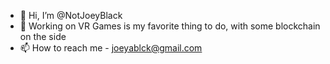 - 👋 Hi, I’m @NotJoeyBlack
- 👀 Working on VR Games is my favorite thing to do, with some blockchain on the side
- 📫 How to reach me - joeyablck@gmail.com
